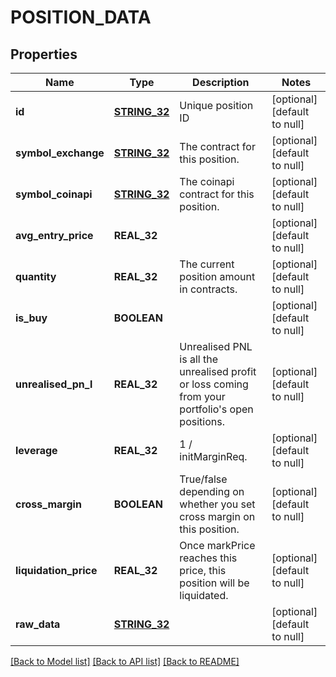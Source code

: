 # POSITION_DATA

## Properties
Name | Type | Description | Notes
------------ | ------------- | ------------- | -------------
**id** | [**STRING_32**](STRING_32.md) | Unique position ID | [optional] [default to null]
**symbol_exchange** | [**STRING_32**](STRING_32.md) | The contract for this position. | [optional] [default to null]
**symbol_coinapi** | [**STRING_32**](STRING_32.md) | The coinapi contract for this position. | [optional] [default to null]
**avg_entry_price** | **REAL_32** |  | [optional] [default to null]
**quantity** | **REAL_32** | The current position amount in contracts. | [optional] [default to null]
**is_buy** | **BOOLEAN** |  | [optional] [default to null]
**unrealised_pn_l** | **REAL_32** | Unrealised PNL is all the unrealised profit or loss coming from your portfolio&#39;s open positions. | [optional] [default to null]
**leverage** | **REAL_32** | 1 / initMarginReq. | [optional] [default to null]
**cross_margin** | **BOOLEAN** | True/false depending on whether you set cross margin on this position. | [optional] [default to null]
**liquidation_price** | **REAL_32** | Once markPrice reaches this price, this position will be liquidated. | [optional] [default to null]
**raw_data** | [**STRING_32**](STRING_32.md) |  | [optional] [default to null]

[[Back to Model list]](../README.md#documentation-for-models) [[Back to API list]](../README.md#documentation-for-api-endpoints) [[Back to README]](../README.md)


